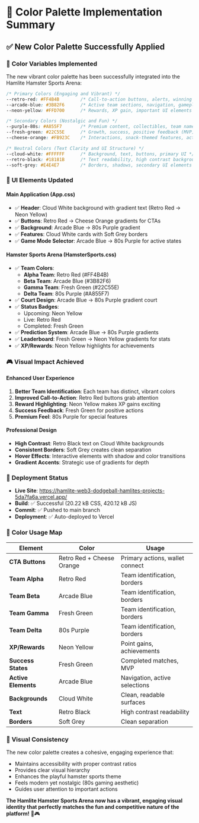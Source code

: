 # 🎨 Color Palette Implementation Summary

## ✅ **New Color Palette Successfully Applied**

### 🌈 **Color Variables Implemented**

The new vibrant color palette has been successfully integrated into the Hamlite Hamster Sports Arena:

```css
/* Primary Colors (Engaging and Vibrant) */
--retro-red: #FF4B4B        /* Call-to-action buttons, alerts, winning highlights */
--arcade-blue: #3B82F6      /* Active team sections, navigation, gameplay feedback */
--neon-yellow: #FFD700      /* Rewards, XP gain, important UI elements */

/* Secondary Colors (Nostalgic and Fun) */
--purple-80s: #A855F7       /* Premium content, collectibles, team names */
--fresh-green: #22C55E      /* Growth, success, positive feedback (MVP) */
--cheese-orange: #FB923C    /* Interactions, snack-themed features, actions */

/* Neutral Colors (Text Clarity and UI Structure) */
--cloud-white: #FFFFFF      /* Background, text, buttons, primary UI */
--retro-black: #18181B      /* Text readability, high contrast backgrounds */
--soft-grey: #E4E4E7        /* Borders, shadows, secondary UI elements */
```

### 🎯 **UI Elements Updated**

#### **Main Application (App.css)**
- ✅ **Header**: Cloud White background with gradient text (Retro Red → Neon Yellow)
- ✅ **Buttons**: Retro Red → Cheese Orange gradients for CTAs
- ✅ **Background**: Arcade Blue → 80s Purple gradient
- ✅ **Features**: Cloud White cards with Soft Grey borders
- ✅ **Game Mode Selector**: Arcade Blue → 80s Purple for active states

#### **Hamster Sports Arena (HamsterSports.css)**
- ✅ **Team Colors**: 
  - **Alpha Team**: Retro Red (#FF4B4B)
  - **Beta Team**: Arcade Blue (#3B82F6)
  - **Gamma Team**: Fresh Green (#22C55E)
  - **Delta Team**: 80s Purple (#A855F7)
- ✅ **Court Design**: Arcade Blue → 80s Purple gradient court
- ✅ **Status Badges**: 
  - Upcoming: Neon Yellow
  - Live: Retro Red
  - Completed: Fresh Green
- ✅ **Prediction System**: Arcade Blue → 80s Purple gradients
- ✅ **Leaderboard**: Fresh Green → Neon Yellow gradients for stats
- ✅ **XP/Rewards**: Neon Yellow highlights for achievements

### 🎮 **Visual Impact Achieved**

#### **Enhanced User Experience**
1. **Better Team Identification**: Each team has distinct, vibrant colors
2. **Improved Call-to-Action**: Retro Red buttons grab attention
3. **Reward Highlighting**: Neon Yellow makes XP gains exciting
4. **Success Feedback**: Fresh Green for positive actions
5. **Premium Feel**: 80s Purple for special features

#### **Professional Design**
- **High Contrast**: Retro Black text on Cloud White backgrounds
- **Consistent Borders**: Soft Grey creates clean separation
- **Hover Effects**: Interactive elements with shadow and color transitions
- **Gradient Accents**: Strategic use of gradients for depth

### 🚀 **Deployment Status**

- **Live Site**: https://hamlite-web3-dodgeball-hamlites-projects-5da7fa6a.vercel.app/
- **Build**: ✅ Successful (20.22 kB CSS, 420.12 kB JS)
- **Commit**: ✅ Pushed to main branch
- **Deployment**: ✅ Auto-deployed to Vercel

### 🎯 **Color Usage Map**

| Element | Color | Usage |
|---------|-------|-------|
| **CTA Buttons** | Retro Red + Cheese Orange | Primary actions, wallet connect |
| **Team Alpha** | Retro Red | Team identification, borders |
| **Team Beta** | Arcade Blue | Team identification, borders |
| **Team Gamma** | Fresh Green | Team identification, borders |
| **Team Delta** | 80s Purple | Team identification, borders |
| **XP/Rewards** | Neon Yellow | Point gains, achievements |
| **Success States** | Fresh Green | Completed matches, MVP |
| **Active Elements** | Arcade Blue | Navigation, active selections |
| **Backgrounds** | Cloud White | Clean, readable surfaces |
| **Text** | Retro Black | High contrast readability |
| **Borders** | Soft Grey | Clean separation |

### 🎨 **Visual Consistency**

The new color palette creates a cohesive, engaging experience that:
- Maintains accessibility with proper contrast ratios
- Provides clear visual hierarchy
- Enhances the playful hamster sports theme
- Feels modern yet nostalgic (80s gaming aesthetic)
- Guides user attention to important actions

**The Hamlite Hamster Sports Arena now has a vibrant, engaging visual identity that perfectly matches the fun and competitive nature of the platform!** 🐹🎮
